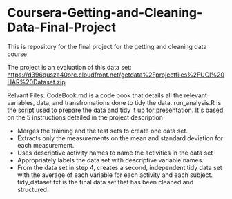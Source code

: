 # Coursera-Getting-and-Cleaning-Data-Final-Project
This is repository for the final project for the getting and cleaning data course

The project is an evaluation of this data set: https://d396qusza40orc.cloudfront.net/getdata%2Fprojectfiles%2FUCI%20HAR%20Dataset.zip

Relvant Files:
CodeBook.md is a code book that details all the relevant variables, data, and transfromations done to tidy the data.
run_analysis.R is the script used to prepare the data and tidy it up for presentation. It's based on the 5 instructions detailed in the project description
- Merges the training and the test sets to create one data set.
- Extracts only the measurements on the mean and standard deviation for each measurement.
- Uses descriptive activity names to name the activities in the data set
- Appropriately labels the data set with descriptive variable names.
- From the data set in step 4, creates a second, independent tidy data set with the average of each   variable for each activity and each subject.
tidy_dataset.txt is the final data set that has been cleaned and structured.
